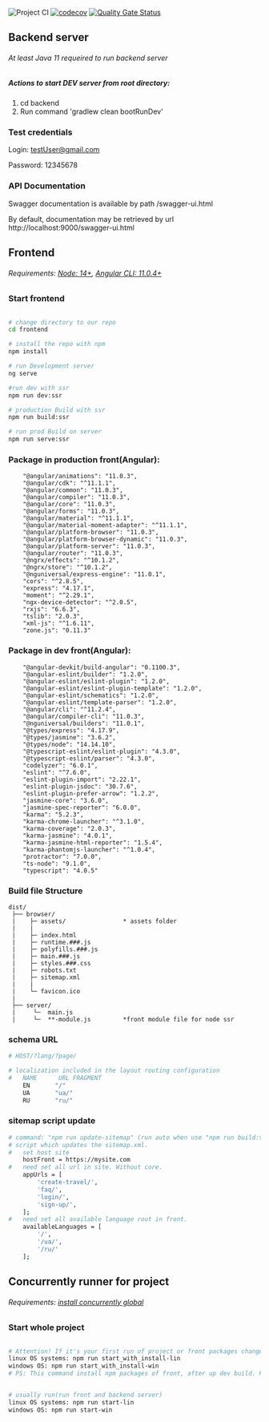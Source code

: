 ![Project CI](https://github.com/trip-companion/app/workflows/Project%20CI/badge.svg?branch=master)
[![codecov](https://codecov.io/gh/trip-companion/app/branch/master/graph/badge.svg?token=lIzJjepNeC)](https://codecov.io/gh/trip-companion/app)
[![Quality Gate Status](https://sonarcloud.io/api/project_badges/measure?project=trip-companion_app&metric=alert_status)](https://sonarcloud.io/dashboard?id=trip-companion_app)

## Backend server
###### At least Java 11 requeired to run backend server
##### Actions to start DEV server from root directory:
1. cd backend
2. Run command 'gradlew clean bootRunDev'
### Test credentials
Login: testUser@gmail.com

Password: 12345678

### API Documentation
Swagger documentation is available by path /swagger-ui.html

By default, documentation may be retrieved by url http://localhost:9000/swagger-ui.html

## Frontend
###### Requirements: [Node: 14+](https://nodejs.org/en/), [Angular CLI: 11.0.4+](https://cli.angular.io/)

### Start frontend
```bash

# change directory to our repo
cd frontend

# install the repo with npm
npm install

# run Development server
ng serve

#run dev with ssr
npm run dev:ssr

# production Build with ssr
npm run build:ssr

# run prod Build on server
npm run serve:ssr

```

### Package in production front(Angular): 
```
    "@angular/animations": "11.0.3",
    "@angular/cdk": "^11.1.1",
    "@angular/common": "11.0.3",
    "@angular/compiler": "11.0.3",
    "@angular/core": "11.0.3",
    "@angular/forms": "11.0.3",
    "@angular/material": "^11.1.1",
    "@angular/material-moment-adapter": "^11.1.1",
    "@angular/platform-browser": "11.0.3",
    "@angular/platform-browser-dynamic": "11.0.3",
    "@angular/platform-server": "11.0.3",
    "@angular/router": "11.0.3",
    "@ngrx/effects": "^10.1.2",
    "@ngrx/store": "^10.1.2",
    "@nguniversal/express-engine": "11.0.1",
    "cors": "^2.8.5",
    "express": "4.17.1",
    "moment": "^2.29.1",
    "ngx-device-detector": "^2.0.5",
    "rxjs": "6.6.3",
    "tslib": "2.0.3",
    "xml-js": "^1.6.11",
    "zone.js": "0.11.3"
```
### Package in dev front(Angular): 
```
    "@angular-devkit/build-angular": "0.1100.3",
    "@angular-eslint/builder": "1.2.0",
    "@angular-eslint/eslint-plugin": "1.2.0",
    "@angular-eslint/eslint-plugin-template": "1.2.0",
    "@angular-eslint/schematics": "1.2.0",
    "@angular-eslint/template-parser": "1.2.0",
    "@angular/cli": "^11.2.4",
    "@angular/compiler-cli": "11.0.3",
    "@nguniversal/builders": "11.0.1",
    "@types/express": "4.17.9",
    "@types/jasmine": "3.6.2",
    "@types/node": "14.14.10",
    "@typescript-eslint/eslint-plugin": "4.3.0",
    "@typescript-eslint/parser": "4.3.0",
    "codelyzer": "6.0.1",
    "eslint": "^7.6.0",
    "eslint-plugin-import": "2.22.1",
    "eslint-plugin-jsdoc": "30.7.6",
    "eslint-plugin-prefer-arrow": "1.2.2",
    "jasmine-core": "3.6.0",
    "jasmine-spec-reporter": "6.0.0",
    "karma": "5.2.3",
    "karma-chrome-launcher": "^3.1.0",
    "karma-coverage": "2.0.3",
    "karma-jasmine": "4.0.1",
    "karma-jasmine-html-reporter": "1.5.4",
    "karma-phantomjs-launcher": "^1.0.4",
    "protractor": "7.0.0",
    "ts-node": "9.1.0",
    "typescript": "4.0.5"
```

### Build file Structure
```
dist/
 ├── browser/
 |    ├─ assets/                * assets folder
 |    |
 |    ├─ index.html
 |    ├─ runtime.###.js
 |    ├─ polyfills.###.js       
 |    ├─ main.###.js
 |    ├─ styles.###.css
 |    ├─ robots.txt
 |    ├─ sitemap.xml
 |    |
 |    └─ favicon.ico
 |
 ├── server/
 |     └─  main.js
 |     └─  **-module.js         *front module file for node ssr
```

### schema URL

```bash
# HOST/?lang/?page/

# localization included in the layout routing configuration
#   NAME      URL FRAGMENT
    EN       "/"
    UA       "ua/"
    RU       "ru/"   

```

### sitemap script update

```bash
# command: "npm run update-sitemap" (run auto when use "npm run build:ssr")
# script which updates the sitemap.xml.
#   set host site
    hostFront = https://mysite.com
#   need set all url in site. Without core.
    appUrls = [
        'create-travel/',
        'faq/',
        'login/',
        'sign-up/',
    ];
#   need set all available language rout in front.
    availableLanguages = [
        '/',
        '/ua/',
        '/ru/'
    ];

```

## Concurrently runner for project
###### Requirements: [install concurrently global](https://www.npmjs.com/package/concurrently#install)

### Start whole project
```bash

# Attention! If it's your first run of project or front packages changed run this command:
linux OS systems: npm run start_with_install-lin
windows OS: npm run start_with_install-win
# PS: This command install npm packages of front, after up dev build. Parallels we run backend with command 'gradlew clean bootRunDev'


# usually run(run front and backend server)
linux OS systems: npm run start-lin
windows OS: npm run start-win

```